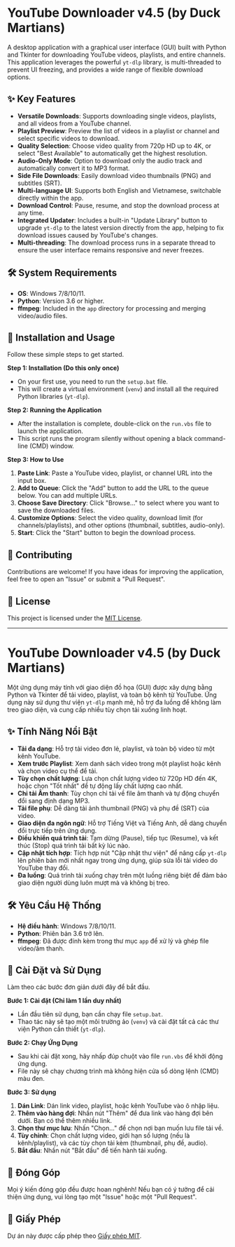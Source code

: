 # YouTube Downloader v4.5 (by Duck Martians)

A desktop application with a graphical user interface (GUI) built with Python and Tkinter for downloading YouTube videos, playlists, and entire channels. This application leverages the powerful `yt-dlp` library, is multi-threaded to prevent UI freezing, and provides a wide range of flexible download options.

## ✨ Key Features

- **Versatile Downloads**: Supports downloading single videos, playlists, and all videos from a YouTube channel.
- **Playlist Preview**: Preview the list of videos in a playlist or channel and select specific videos to download.
- **Quality Selection**: Choose video quality from 720p HD up to 4K, or select "Best Available" to automatically get the highest resolution.
- **Audio-Only Mode**: Option to download only the audio track and automatically convert it to MP3 format.
- **Side File Downloads**: Easily download video thumbnails (PNG) and subtitles (SRT).
- **Multi-language UI**: Supports both English and Vietnamese, switchable directly within the app.
- **Download Control**: Pause, resume, and stop the download process at any time.
- **Integrated Updater**: Includes a built-in "Update Library" button to upgrade `yt-dlp` to the latest version directly from the app, helping to fix download issues caused by YouTube's changes.
- **Multi-threading**: The download process runs in a separate thread to ensure the user interface remains responsive and never freezes.

## 🛠️ System Requirements

- **OS**: Windows 7/8/10/11.
- **Python**: Version 3.6 or higher.
- **ffmpeg**: Included in the `app` directory for processing and merging video/audio files.

## 🚀 Installation and Usage

Follow these simple steps to get started.

**Step 1: Installation (Do this only once)**

- On your first use, you need to run the `setup.bat` file.
- This will create a virtual environment (`venv`) and install all the required Python libraries (`yt-dlp`).

**Step 2: Running the Application**

- After the installation is complete, double-click on the `run.vbs` file to launch the application.
- This script runs the program silently without opening a black command-line (CMD) window.

**Step 3: How to Use**

1.  **Paste Link**: Paste a YouTube video, playlist, or channel URL into the input box.
2.  **Add to Queue**: Click the "Add" button to add the URL to the queue below. You can add multiple URLs.
3.  **Choose Save Directory**: Click "Browse..." to select where you want to save the downloaded files.
4.  **Customize Options**: Select the video quality, download limit (for channels/playlists), and other options (thumbnail, subtitles, audio-only).
5.  **Start**: Click the "Start" button to begin the download process.

## 🤝 Contributing

Contributions are welcome! If you have ideas for improving the application, feel free to open an "Issue" or submit a "Pull Request".

## 📄 License

This project is licensed under the [MIT License](LICENSE).

***

# YouTube Downloader v4.5 (by Duck Martians)

Một ứng dụng máy tính với giao diện đồ họa (GUI) được xây dựng bằng Python và Tkinter để tải video, playlist, và toàn bộ kênh từ YouTube. Ứng dụng này sử dụng thư viện `yt-dlp` mạnh mẽ, hỗ trợ đa luồng để không làm treo giao diện, và cung cấp nhiều tùy chọn tải xuống linh hoạt.

## ✨ Tính Năng Nổi Bật

- **Tải đa dạng**: Hỗ trợ tải video đơn lẻ, playlist, và toàn bộ video từ một kênh YouTube.
- **Xem trước Playlist**: Xem danh sách video trong một playlist hoặc kênh và chọn video cụ thể để tải.
- **Tùy chọn chất lượng**: Lựa chọn chất lượng video từ 720p HD đến 4K, hoặc chọn "Tốt nhất" để tự động lấy chất lượng cao nhất.
- **Chỉ tải Âm thanh**: Tùy chọn chỉ tải về file âm thanh và tự động chuyển đổi sang định dạng MP3.
- **Tải file phụ**: Dễ dàng tải ảnh thumbnail (PNG) và phụ đề (SRT) của video.
- **Giao diện đa ngôn ngữ**: Hỗ trợ Tiếng Việt và Tiếng Anh, dễ dàng chuyển đổi trực tiếp trên ứng dụng.
- **Điều khiển quá trình tải**: Tạm dừng (Pause), tiếp tục (Resume), và kết thúc (Stop) quá trình tải bất kỳ lúc nào.
- **Cập nhật tích hợp**: Tích hợp nút "Cập nhật thư viện" để nâng cấp `yt-dlp` lên phiên bản mới nhất ngay trong ứng dụng, giúp sửa lỗi tải video do YouTube thay đổi.
- **Đa luồng**: Quá trình tải xuống chạy trên một luồng riêng biệt để đảm bảo giao diện người dùng luôn mượt mà và không bị treo.

## 🛠️ Yêu Cầu Hệ Thống

- **Hệ điều hành**: Windows 7/8/10/11.
- **Python**: Phiên bản 3.6 trở lên.
- **ffmpeg**: Đã được đính kèm trong thư mục `app` để xử lý và ghép file video/âm thanh.

## 🚀 Cài Đặt và Sử Dụng

Làm theo các bước đơn giản dưới đây để bắt đầu.

**Bước 1: Cài đặt (Chỉ làm 1 lần duy nhất)**

- Lần đầu tiên sử dụng, bạn cần chạy file `setup.bat`.
- Thao tác này sẽ tạo một môi trường ảo (`venv`) và cài đặt tất cả các thư viện Python cần thiết (`yt-dlp`).

**Bước 2: Chạy Ứng Dụng**

- Sau khi cài đặt xong, hãy nhấp đúp chuột vào file `run.vbs` để khởi động ứng dụng.
- File này sẽ chạy chương trình mà không hiện cửa sổ dòng lệnh (CMD) màu đen.

**Bước 3: Sử dụng**

1.  **Dán Link**: Dán link video, playlist, hoặc kênh YouTube vào ô nhập liệu.
2.  **Thêm vào hàng đợi**: Nhấn nút "Thêm" để đưa link vào hàng đợi bên dưới. Bạn có thể thêm nhiều link.
3.  **Chọn thư mục lưu**: Nhấn "Chọn..." để chọn nơi bạn muốn lưu file tải về.
4.  **Tùy chỉnh**: Chọn chất lượng video, giới hạn số lượng (nếu là kênh/playlist), và các tùy chọn tải kèm (thumbnail, phụ đề, audio).
5.  **Bắt đầu**: Nhấn nút "Bắt đầu" để tiến hành tải xuống.

## 🤝 Đóng Góp

Mọi ý kiến đóng góp đều được hoan nghênh! Nếu bạn có ý tưởng để cải thiện ứng dụng, vui lòng tạo một "Issue" hoặc một "Pull Request".

## 📄 Giấy Phép

Dự án này được cấp phép theo [Giấy phép MIT](LICENSE).
